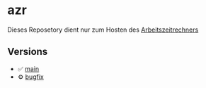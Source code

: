 # azr
Dieses Reposetory dient nur zum Hosten des [Arbeitszeitrechners](https://github.com/LukasDano/arbeitszeitrechner)

## Versions
- ✅ [main](https://lukasdano.github.io/azr/main/)
- ⚙️ [bugfix](https://lukasdano.github.io/azr/bugfix/)
